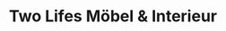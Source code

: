 ---
title: "Two Lifes Möbel & Interieur"
url: /berlin/two-lifes-moebel-und-interieur/
shop: Raumausstattung
---